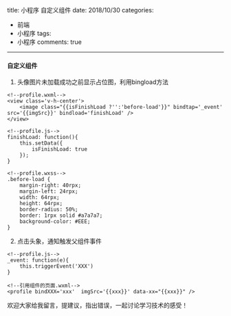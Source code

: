 title: 小程序 自定义组件
date: 2018/10/30
categories:
- 前端
- 小程序
tags:
- 小程序
comments: true
---

#### 自定义组件
1. 头像图片未加载成功之前显示占位图，利用bingload方法
```
<!--profile.wxml-->
<view class='v-h-center'>
    <image class="{{isFinishLoad ?'':'before-load'}}" bindtap='_event' src='{{imgSrc}}' bindload='finishLoad' />
</view>

<!--profile.js-->
finishLoad: function(){
    this.setData({
        isFinishLoad: true
    });
}

<!--profile.wxss-->
.before-load {
    margin-right: 40rpx;
    margin-left: 24rpx;
    width: 64rpx;
    height: 64rpx;
    border-radius: 50%;
    border: 1rpx solid #a7a7a7;
    background-color: #EEE;
}
```
2. 点击头象，通知触发父组件事件
```
<!--profile.js-->
_event: function(e){
    this.triggerEvent('XXX') 
}

<!--引用组件的页面.wxml-->
<profile bindXXX='xxx'  imgSrc='{{xxx}}' data-xx="{{xxx}}" />
```




欢迎大家给我留言，提建议，指出错误，一起讨论学习技术的感受！
